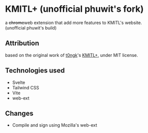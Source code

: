 # KMITL+ (unofficial phuwit's fork)

a ~~chrome~~web extension that add more features to KMITL's website. (unofficial phuwit's build)

## Attribution

based on the original work of [t0ngk](khttps://github.com/t0ngk)'s [KMITL+](https://github.com/t0ngk/KMITL-PLUS), under MIT license.

## Technologies used

- Svelte
- Tailwind CSS
- Vite
- web-ext

## Changes

- Compile and sign using Mozilla's web-ext
